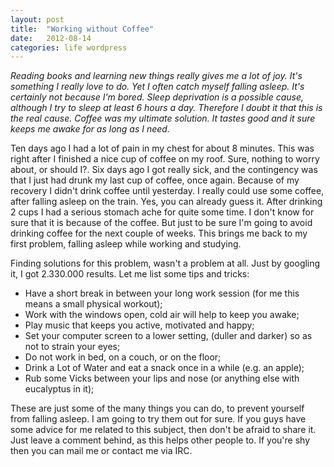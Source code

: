 ```yaml
---
layout: post
title:  "Working without Coffee"
date:   2012-08-14
categories: life wordpress
---
```


_Reading books and learning new things really gives me a lot of joy. It's something I really love to do. Yet I often catch myself falling asleep. It's certainly not because I'm bored. Sleep deprivation is a possible cause, although I try to sleep at least 6 hours a day. Therefore I doubt it that this is the real cause. Coffee was my ultimate solution. It tastes good and it sure keeps me awake for as long as I need._

Ten days ago I had a lot of pain in my chest for about 8 minutes. This was right after I finished a nice cup of coffee on my roof. Sure, nothing to worry about, or should I?. Six days ago I got really sick, and the contingency was that I just had drunk my last cup of coffee, once again. Because of my recovery I didn't drink coffee until yesterday. I really could use some coffee, after falling asleep on the train. Yes, you can already guess it. After drinking 2 cups I had a serious stomach ache for quite some time. I don't know for sure that it is because of the coffee. But just to be sure I'm going to avoid drinking coffee for the next couple of weeks. This brings me back to my first problem, falling asleep while working and studying.

Finding solutions for this problem, wasn't a problem at all. Just by googling it, I got 2.330.000 results. Let me list some tips and tricks:

+ Have a short break in between your long work session (for me this means a small physical workout);
+ Work with the windows open, cold air will help to keep you awake;
+ Play music that keeps you active, motivated and happy;
+ Set your computer screen to a lower setting, (duller and darker) so as not to strain your eyes;
+ Do not work in bed, on a couch, or on the floor;
+ Drink a Lot of Water and eat a snack once in a while (e.g. an apple);
+ Rub some Vicks between your lips and nose (or anything else with eucalyptus in it);

These are just some of the many things you can do, to prevent yourself from falling asleep. I am going to try them out for sure. If you guys have some advice for me related to this subject, then don't be afraid to share it. Just leave a comment behind, as this helps other people to. If you're shy then you can mail me or contact me via IRC.